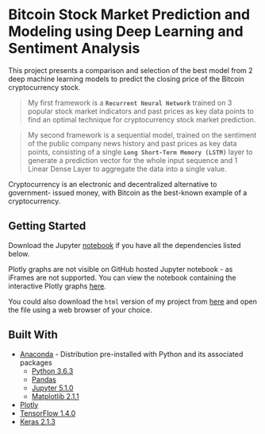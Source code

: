 # Bitcoin Stock Market Prediction and Modeling using Deep Learning and Sentiment Analysis

This project presents a comparison and selection of the best model from 2 deep machine learning
models to predict the closing price of the Bitcoin cryptocurrency stock.
>My first framework is a __`Recurrent Neural Network`__ trained on 3 popular stock market indicators and past prices as key data points to find an optimal technique for cryptocurrency stock market prediction.

>My second framework is a sequential model, trained on the sentiment of the public company news history and past prices as key data points, consisting of a single __`Long Short-Term Memory (LSTM)`__ layer to generate a prediction vector for the whole input sequence and 1 Linear Dense Layer to aggregate the data into a single value.

Cryptocurrency is an electronic and decentralized alternative to government- issued money, with Bitcoin as the best-known example of a cryptocurrency.


## Getting Started

Download the Jupyter [notebook](https://github.com/arjunchndr/Bitcoin-Stock-Prediction-Using-Deep-Learning-and-Sentiment-Analysis/blob/master/Bitcoin%20Stock%20Prediction%20Using%20Deep%20Learning%20and%20Sentiment%20Analysis.ipynb) if you have all the dependencies listed below.

Plotly graphs are not visible on GitHub hosted Jupyter notebook - as iFrames are not supported. You can view the notebook containing the interactive Plotly graphs [here](http://nbviewer.jupyter.org/github/arjunchndr/Bitcoin-Stock-Prediction-Using-Deep-Learning-and-Sentiment-Analysis/blob/master/Bitcoin%20Stock%20Prediction%20Using%20Deep%20Learning%20and%20Sentiment%20Analysis.ipynb).

You could also download the `html` version of my project from [here](https://github.com/arjunchndr/Bitcoin-Stock-Prediction-Using-Deep-Learning-and-Sentiment-Analysis/blob/master/Bitcoin%20Stock%20Prediction%20Using%20Deep%20Learning%20and%20Sentiment%20Analysis.html) and open the file using a web browser of your choice.

## Built With

* [Anaconda](https://www.anaconda.com/download/) - Distribution pre-installed with Python and its associated packages
  * [Python 3.6.3](https://www.python.org/downloads/) 
  * [Pandas](http://pandas.pydata.org/pandas-docs/stable/install.html) 
  * [Jupyter 5.1.0](http://jupyter.org/install.html)
  * [Matplotlib 2.1.1](https://matplotlib.org/users/installing.html#installing-an-official-release)
* [Plotly](https://plot.ly/) 
* [TensorFlow 1.4.0](https://github.com/lakshayg/tensorflow-build/raw/master/tensorflow-1.4.0-cp36-cp36m-macosx_10_12_x86_64.whl)
* [Keras 2.1.3](https://keras.io/#installation)
